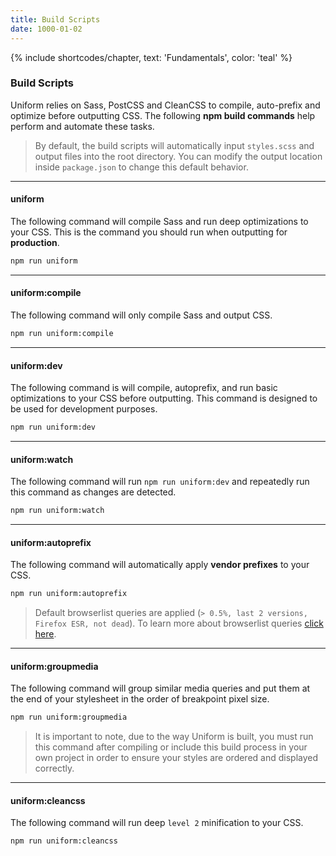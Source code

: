 ```yaml
---
title: Build Scripts
date: 1000-01-02
---
```


{% include shortcodes/chapter, text: 'Fundamentals', color: 'teal' %}

### Build Scripts

Uniform relies on Sass, PostCSS and CleanCSS to compile, auto-prefix and optimize before outputting CSS. The following **npm build commands** help perform and automate these tasks.

> By default, the build scripts will automatically input `styles.scss` and output files into the root directory. You can modify the output location inside `package.json` to change this default behavior.

---

#### uniform

The following command will compile Sass and run deep optimizations to your CSS. This is the command you should run when outputting for **production**.

```bash
npm run uniform
```

---

#### uniform:compile

The following command will only compile Sass and output CSS.

```bash
npm run uniform:compile
```

---

#### uniform:dev

The following command is will compile, autoprefix, and run basic optimizations to your CSS before outputting. This command is designed to be used for development purposes.

```bash
npm run uniform:dev
```

---

#### uniform:watch

The following command will run `npm run uniform:dev` and repeatedly run this command as changes are detected.

```bash
npm run uniform:watch
```

---

#### uniform:autoprefix

The following command will automatically apply **vendor prefixes** to your CSS. 

```bash
npm run uniform:autoprefix
```

> Default browserlist queries are applied (`> 0.5%, last 2 versions, Firefox ESR, not dead`). To learn more about browserlist queries <a class="hover.underline" href="https://github.com/browserslist/browserslist">click here</a>. 

---

#### uniform:groupmedia

The following command will group similar media queries and put them at the end of your stylesheet in the order of breakpoint pixel size.

```bash
npm run uniform:groupmedia
```

> It is important to note, due to the way Uniform is built, you must run this command after compiling or include this build process in your own project in order to ensure your styles are ordered and displayed correctly.

---

#### uniform:cleancss

The following command will run deep `level 2` minification to your CSS.

```bash
npm run uniform:cleancss
```

